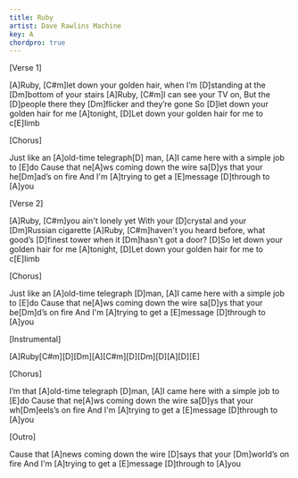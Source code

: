 ```yaml
---
title: Ruby
artist: Dave Rawlins Machine
key: A
chordpro: true
---
```

[Verse 1]

[A]Ruby, [C#m]let down your golden hair,  when I’m [D]standing at the [Dm]bottom of your stairs
[A]Ruby, [C#m]I can see your TV on,  But the [D]people there they [Dm]flicker and they’re gone
So [D]let down your golden hair for me [A]tonight,  [D]Let down your golden hair for me to c[E]limb


[Chorus]

Just like an [A]old-time telegraph[D] man,  [A]I came here with a simple job to [E]do
Cause that ne[A]ws coming down the wire sa[D]ys that your he[Dm]ad’s on fire
And I'm [A]trying to get a [E]message [D]through to [A]you


[Verse 2]

[A]Ruby, [C#m]you ain't lonely yet With your [D]crystal and your [Dm]Russian cigarette
[A]Ruby, [C#m]haven't you heard before,  what good’s [D]finest tower when it [Dm]hasn't got a door?
[D]So let down your golden hair for me [A]tonight,  [D]Let down your golden hair for me to c[E]limb


[Chorus]

Just like an [A]old-time telegraph [D]man,  [A]I came here with a simple job to [E]do
Cause that ne[A]ws coming down the wire sa[D]ys that your be[Dm]d’s on fire
And I'm [A]trying to get a [E]message [D]through to [A]you


[Instrumental]

[A]Ruby[C#m][D][Dm][A][C#m][D][Dm][D][A][D][E]


[Chorus]

I’m that [A]old-time telegraph [D]man,  [A]I came here with a simple job to [E]do
Cause that ne[A]ws coming down the wire sa[D]ys that your wh[Dm]eels’s on fire
And I'm [A]trying to get a [E]message [D]through to [A]you


[Outro]

Cause that [A]news coming down the wire [D]says that your [Dm]world’s on fire
And I'm [A]trying to get a [E]message [D]through to [A]you
